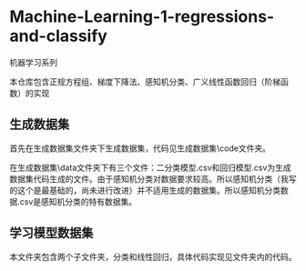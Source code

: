 # Machine-Learning-1-regressions-and-classify
机器学习系列

本仓库包含正规方程组、梯度下降法、感知机分类、广义线性函数回归（阶梯函数）的实现
## 生成数据集
首先在生成数据集文件夹下生成数据集，代码见生成数据集\code文件夹。

在生成数据集\data文件夹下有三个文件：二分类模型.csv和回归模型.csv为生成数据集代码生成的文件。由于感知机分类对数据要求较高。所以感知机分类（我写的这个是最基础的，尚未进行改进）并不适用生成的数据集。所以感知机分类数据.csv是感知机分类的特有数据集。

## 学习模型数据集
本文件夹包含两个子文件夹，分类和线性回归，具体代码实现见文件夹内的代码。
